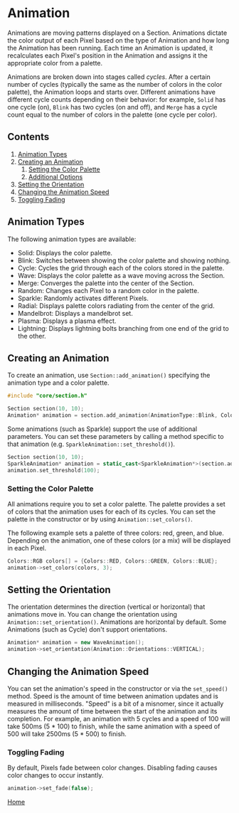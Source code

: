 # Animation
Animations are moving patterns displayed on a Section. Animations dictate the color output of each Pixel based on the type of Animation and how long the Animation has been running. Each time an Animation is updated, it recalculates each Pixel's position in the Animation and assigns it the appropriate color from a palette.

Animations are broken down into stages called _cycles_. After a certain number of cycles (typically the same as the number of colors in the color palette), the Animation loops and starts over. Different animations have different cycle counts depending on their behavior: for example, `Solid` has one cycle (on), `Blink` has two cycles (on and off), and `Merge` has a cycle count equal to the number of colors in the palette (one cycle per color).

## Contents
1. [Animation Types](#animation-types)
2. [Creating an Animation](#creating-an-animation)
	1. [Setting the Color Palette](#setting-the-color-palette)
	2. [Additional Options](#additional-options)
3. [Setting the Orientation](#setting-the-orientation)
4. [Changing the Animation Speed](#changing-the-animation-speed)
5. [Toggling Fading](#toggling-fading)

## Animation Types
The following animation types are available:
* Solid: Displays the color palette.
* Blink: Switches between showing the color palette and showing nothing.
* Cycle: Cycles the grid through each of the colors stored in the palette.
* Wave: Displays the color palette as a wave moving across the Section.
* Merge: Converges the palette into the center of the Section.
* Random: Changes each Pixel to a random color in the palette.
* Sparkle: Randomly activates different Pixels.
* Radial: Displays palette colors radiating from the center of the grid.
* Mandelbrot: Displays a mandelbrot set.
* Plasma: Displays a plasma effect.
* Lightning: Displays lightning bolts branching from one end of the grid to the other.

## Creating an Animation
To create an animation, use `Section::add_animation()` specifying the animation type and a color palette.

```c++
#include "core/section.h"

Section section(10, 10);
Animation* animation = section.add_animation(AnimationType::Blink, Colors::COLORWHEEL, 12);
``` 

Some animations (such as Sparkle) support the use of additional parameters. You can set these parameters by calling a method specific to that animation (e.g. `SparkleAnimation::set_threshold()`).

```c++
Section section(10, 10);
SparkleAnimation* animation = static_cast<SparkleAnimation*>(section.add_animation(AnimationType::Sparkle, Colors::COLORWHEEL, 12));
animation.set_threshold(100);
``` 

### Setting the Color Palette
All animations require you to set a color palette. The palette provides a set of colors that the animation uses for each of its cycles. You can set the palette in the constructor or by using `Animation::set_colors()`.

The following example sets a palette of three colors: red, green, and blue. Depending on the animation, one of these colors (or a mix) will be displayed in each Pixel.
```c++
Colors::RGB colors[] = {Colors::RED, Colors::GREEN, Colors::BLUE};
animation->set_colors(colors, 3);
```

## Setting the Orientation
The orientation determines the direction (vertical or horizontal) that animations move in. You can change the orientation using `Animation::set_orientation()`. Animations are horizontal by default. Some Animations (such as Cycle) don't support orientations.

```c++
Animation* animation = new WaveAnimation();
animation->set_orientation(Animation::Orientations::VERTICAL);
```

## Changing the Animation Speed
You can set the animation's speed in the constructor or via the `set_speed()` method. Speed is the amount of time between animation updates and is measured in milliseconds. "Speed" is a bit of a misnomer, since it actually measures the amount of time between the start of the animation and its completion. For example, an animation with 5 cycles and a speed of 100 will take 500ms (5 * 100) to finish, while the same animation with a speed of 500 will take 2500ms (5 * 500) to finish.

### Toggling Fading
By default, Pixels fade between color changes. Disabling fading causes color changes to occur instantly.
```c++
animation->set_fade(false);
```

[Home](README.md)
